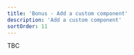 ```yaml
---
title: 'Bonus - Add a custom component'
description: 'Add a custom component'
sortOrder: 11
---
```


TBC
